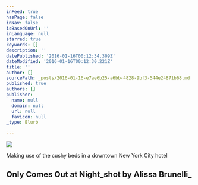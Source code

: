 ```yaml
---
inFeed: true
hasPage: false
inNav: false
isBasedOnUrl: ''
inLanguage: null
starred: true
keywords: []
description: ''
datePublished: '2016-01-16T00:12:34.309Z'
dateModified: '2016-01-16T00:12:30.221Z'
title: ''
author: []
sourcePath: _posts/2016-01-16-e7ae6b25-a6bb-4828-9bf3-544e24871b68.md
published: true
authors: []
publisher:
  name: null
  domain: null
  url: null
  favicon: null
_type: Blurb

---
```

![](https://s3-us-west-2.amazonaws.com/the-grid-img/p/ad4afacaddcb893100726e525b1e38d536b045fc.jpg)

Making use of the cushy beds in a downtown New York City hotel

## Only Comes Out at Night_shot by Alissa Brunelli_